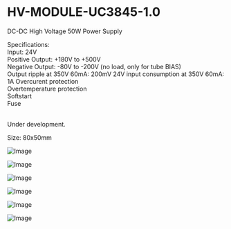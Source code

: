 # HV-MODULE-UC3845-1.0

DC-DC High Voltage 50W Power Supply 

Specifications: <br>
Input: 24V<br>
Positive Output: +180V to +500V<br>
Negative Output: -80V to -200V (no load, only for tube BIAS)<br>
Output ripple at 350V 60mA: 200mV
24V input consumption at 350V 60mA: 1A
Overcurent protection<br>
Overtemperature protection<br>
Softstart<br>
Fuse<br>
<br>

Under development.

Size: 80x50mm

![Image](https://github.com/user-attachments/assets/ef6e3d77-d07c-46da-82e8-1474facfb2c8)

![Image](https://github.com/user-attachments/assets/be82b643-bdd6-47d7-aa20-a83fe6854fe7)

![Image](https://github.com/user-attachments/assets/7f19c25a-dcdf-4f72-9d9e-c11a6de17563)

![Image](https://github.com/user-attachments/assets/925977f4-e34d-4bfe-bf98-ed2263c800fa)

![Image](https://github.com/user-attachments/assets/3118c63c-3b8c-40e8-bcc0-ad6f23f8a8dd)

![Image](https://github.com/user-attachments/assets/80fbea94-d6d6-4b66-8aa9-377e483060f3)
